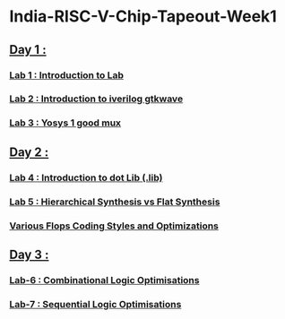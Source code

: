 
# India-RISC-V-Chip-Tapeout-Week1

## [Day 1 :](https://github.com/sovandeyvlsi/India-RISC-V-Chip-Tapeout/tree/main/Week%201/Day%201)
### [Lab 1 : Introduction to Lab](https://github.com/sovandeyvlsi/India-RISC-V-Chip-Tapeout/tree/main/Week%201/Day%201#lab-1-d1sk2-l1--introduction-to-lab)
### [Lab 2 : Introduction to iverilog gtkwave](https://github.com/sovandeyvlsi/India-RISC-V-Chip-Tapeout/tree/main/Week%201/Day%201#lab-2-d1sk2-l2-lab2--introduction-to-iverilog-gtkwave-part-1)
### [Lab 3 : Yosys 1 good mux](https://github.com/sovandeyvlsi/India-RISC-V-Chip-Tapeout/tree/main/Week%201/Day%201#lab-3-d1sk4-l1--yosys-1-good-mux)

## [Day 2 :](https://github.com/sovandeyvlsi/India-RISC-V-Chip-Tapeout/tree/main/Week%201/Day%202)
### [Lab 4 : Introduction to dot Lib (.lib)](https://github.com/sovandeyvlsi/India-RISC-V-Chip-Tapeout/tree/main/Week%201/Day%202#lab-4--introduction-to-dot-lib-lib)
### [Lab 5 : Hierarchical Synthesis vs Flat Synthesis](https://github.com/sovandeyvlsi/India-RISC-V-Chip-Tapeout/tree/main/Week%201/Day%202#lab-5--hierarchical-synthesis-vs-flat-synthesis)
### [Various Flops Coding Styles and Optimizations](https://github.com/sovandeyvlsi/India-RISC-V-Chip-Tapeout/tree/main/Week%201/Day%202#lab--various-flops-coding-styles-and-optimizations-)

## [Day 3 :](https://github.com/sovandeyvlsi/India-RISC-V-Chip-Tapeout/tree/main/Week%201/Day%203)
### [Lab-6 : Combinational Logic Optimisations](https://github.com/sovandeyvlsi/India-RISC-V-Chip-Tapeout/tree/main/Week%201/Day%203#lab-6--combinational-logic-optimisations)
### [Lab-7 : Sequential Logic Optimisations](https://github.com/sovandeyvlsi/India-RISC-V-Chip-Tapeout/tree/main/Week%201/Day%203#lab-7--sequential-logic-optimisations)
